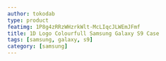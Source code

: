 ```yaml
---
author: tokodab
type: product
featimg: 1P8g4zRRzWHzrkWlt-McLIqcJLWEmJFmf
title: 1D Logo Colourfull Samsung Galaxy S9 Case
tags: [samsung, galaxy, s9]
category: [samsung]
---
```

